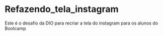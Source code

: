 # Refazendo_tela_instagram
Este é o desafio da DIO para recriar a tela do instagram para os alunos do Bootcamp

